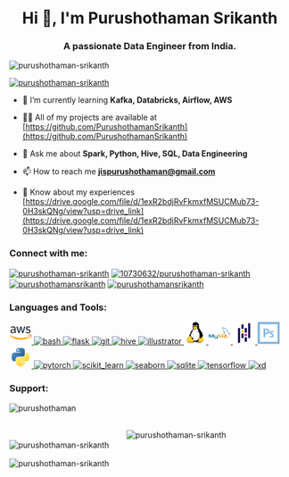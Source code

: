 <h1 align="center">Hi 👋, I'm Purushothaman Srikanth</h1>
<h3 align="center">A passionate Data Engineer from India.</h3>

<p align="left"> <img src="https://komarev.com/ghpvc/?username=purushothaman-srikanth&label=Profile%20views&color=0e75b6&style=flat" alt="purushothaman-srikanth" /> </p>

<p align="left"> <a href="https://github.com/ryo-ma/github-profile-trophy"><img src="https://github-profile-trophy.vercel.app/?username=purushothaman-srikanth" alt="purushothaman-srikanth" /></a> </p>

- 🌱 I’m currently learning **Kafka, Databricks, Airflow, AWS**

- 👨‍💻 All of my projects are available at [https://github.com/PurushothamanSrikanth](https://github.com/PurushothamanSrikanth)

- 💬 Ask me about **Spark, Python, Hive, SQL, Data Engineering**

- 📫 How to reach me **jispurushothaman@gmail.com**

- 📄 Know about my experiences [https://drive.google.com/file/d/1exR2bdjRvFkmxfMSUCMub73-0H3skQNg/view?usp=drive_link](https://drive.google.com/file/d/1exR2bdjRvFkmxfMSUCMub73-0H3skQNg/view?usp=drive_link)

<h3 align="left">Connect with me:</h3>
<p align="left">
<a href="https://linkedin.com/in/purushothaman-srikanth" target="blank"><img align="center" src="https://raw.githubusercontent.com/rahuldkjain/github-profile-readme-generator/master/src/images/icons/Social/linked-in-alt.svg" alt="purushothaman-srikanth" height="30" width="40" /></a>
<a href="https://stackoverflow.com/users/10730632/purushothaman-srikanth" target="blank"><img align="center" src="https://raw.githubusercontent.com/rahuldkjain/github-profile-readme-generator/master/src/images/icons/Social/stack-overflow.svg" alt="10730632/purushothaman-srikanth" height="30" width="40" /></a>
<a href="https://www.youtube.com/c/purushothamansrikanth" target="blank"><img align="center" src="https://raw.githubusercontent.com/rahuldkjain/github-profile-readme-generator/master/src/images/icons/Social/youtube.svg" alt="purushothamansrikanth" height="30" width="40" /></a>
<a href="https://www.leetcode.com/purushothamansrikanth" target="blank"><img align="center" src="https://raw.githubusercontent.com/rahuldkjain/github-profile-readme-generator/master/src/images/icons/Social/leet-code.svg" alt="purushothamansrikanth" height="30" width="40" /></a>
</p>

<h3 align="left">Languages and Tools:</h3>
<p align="left"> <a href="https://aws.amazon.com" target="_blank" rel="noreferrer"> <img src="https://raw.githubusercontent.com/devicons/devicon/master/icons/amazonwebservices/amazonwebservices-original-wordmark.svg" alt="aws" width="40" height="40"/> </a> <a href="https://www.gnu.org/software/bash/" target="_blank" rel="noreferrer"> <img src="https://www.vectorlogo.zone/logos/gnu_bash/gnu_bash-icon.svg" alt="bash" width="40" height="40"/> </a> <a href="https://flask.palletsprojects.com/" target="_blank" rel="noreferrer"> <img src="https://www.vectorlogo.zone/logos/pocoo_flask/pocoo_flask-icon.svg" alt="flask" width="40" height="40"/> </a> <a href="https://git-scm.com/" target="_blank" rel="noreferrer"> <img src="https://www.vectorlogo.zone/logos/git-scm/git-scm-icon.svg" alt="git" width="40" height="40"/> </a> <a href="https://hive.apache.org/" target="_blank" rel="noreferrer"> <img src="https://www.vectorlogo.zone/logos/apache_hive/apache_hive-icon.svg" alt="hive" width="40" height="40"/> </a> <a href="https://www.adobe.com/in/products/illustrator.html" target="_blank" rel="noreferrer"> <img src="https://www.vectorlogo.zone/logos/adobe_illustrator/adobe_illustrator-icon.svg" alt="illustrator" width="40" height="40"/> </a> <a href="https://www.linux.org/" target="_blank" rel="noreferrer"> <img src="https://raw.githubusercontent.com/devicons/devicon/master/icons/linux/linux-original.svg" alt="linux" width="40" height="40"/> </a> <a href="https://www.mysql.com/" target="_blank" rel="noreferrer"> <img src="https://raw.githubusercontent.com/devicons/devicon/master/icons/mysql/mysql-original-wordmark.svg" alt="mysql" width="40" height="40"/> </a> <a href="https://pandas.pydata.org/" target="_blank" rel="noreferrer"> <img src="https://raw.githubusercontent.com/devicons/devicon/2ae2a900d2f041da66e950e4d48052658d850630/icons/pandas/pandas-original.svg" alt="pandas" width="40" height="40"/> </a> <a href="https://www.photoshop.com/en" target="_blank" rel="noreferrer"> <img src="https://raw.githubusercontent.com/devicons/devicon/master/icons/photoshop/photoshop-line.svg" alt="photoshop" width="40" height="40"/> </a> <a href="https://www.python.org" target="_blank" rel="noreferrer"> <img src="https://raw.githubusercontent.com/devicons/devicon/master/icons/python/python-original.svg" alt="python" width="40" height="40"/> </a> <a href="https://pytorch.org/" target="_blank" rel="noreferrer"> <img src="https://www.vectorlogo.zone/logos/pytorch/pytorch-icon.svg" alt="pytorch" width="40" height="40"/> </a> <a href="https://scikit-learn.org/" target="_blank" rel="noreferrer"> <img src="https://upload.wikimedia.org/wikipedia/commons/0/05/Scikit_learn_logo_small.svg" alt="scikit_learn" width="40" height="40"/> </a> <a href="https://seaborn.pydata.org/" target="_blank" rel="noreferrer"> <img src="https://seaborn.pydata.org/_images/logo-mark-lightbg.svg" alt="seaborn" width="40" height="40"/> </a> <a href="https://www.sqlite.org/" target="_blank" rel="noreferrer"> <img src="https://www.vectorlogo.zone/logos/sqlite/sqlite-icon.svg" alt="sqlite" width="40" height="40"/> </a> <a href="https://www.tensorflow.org" target="_blank" rel="noreferrer"> <img src="https://www.vectorlogo.zone/logos/tensorflow/tensorflow-icon.svg" alt="tensorflow" width="40" height="40"/> </a> <a href="https://www.adobe.com/products/xd.html" target="_blank" rel="noreferrer"> <img src="https://cdn.worldvectorlogo.com/logos/adobe-xd.svg" alt="xd" width="40" height="40"/> </a> </p>

<h3 align="left">Support:</h3>
<p><a href="https://www.buymeacoffee.com/purushothaman"> <img align="left" src="https://cdn.buymeacoffee.com/buttons/v2/default-yellow.png" height="50" width="210" alt="purushothaman" /></a></p><br><br>

<p><img align="left" src="https://github-readme-stats.vercel.app/api/top-langs?username=purushothaman-srikanth&show_icons=true&locale=en&layout=compact" alt="purushothaman-srikanth" /></p>

<p>&nbsp;<img align="center" src="https://github-readme-stats.vercel.app/api?username=purushothaman-srikanth&show_icons=true&locale=en" alt="purushothaman-srikanth" /></p>

<p><img align="center" src="https://github-readme-streak-stats.herokuapp.com/?user=purushothaman-srikanth&" alt="purushothaman-srikanth" /></p>
